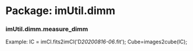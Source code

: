 # Package: imUtil.dimm


### imUtil.dimm.measure_dimm

Example: IC = imCl.fits2imCl('D*20200816-06*.fit'); Cube=images2cube(IC);



